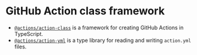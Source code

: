 # GitHub Action class framework

- [`@actions/action-class`](packages/action-class) is a framework for creating GitHub Actions in TypeScript.
- [`@actions/action-yml`](packages/action-yml) is a type library for reading and writing `action.yml` files.

